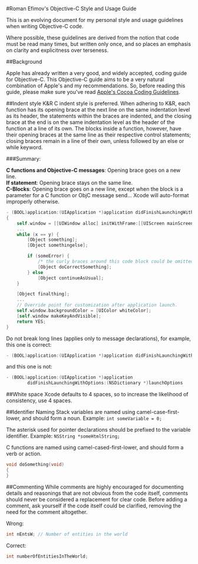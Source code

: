 #Roman Efimov's Objective-C Style and Usage Guide

This is an evolving document for my personal style and usage guidelines when writing Objective-C code.

Where possible, these guidelines are derived from the notion that code must be read many times, but written only once, and so places an emphasis on clarity and explicitness over terseness.

##Background

Apple has already written a very good, and widely accepted, coding guide for Objective-C.  This Objective-C guide aims to be a very natural combination of Apple's and my recommendations. So, before reading this guide, please make sure you've read [Apple's Cocoa Coding Guidelines](http://developer.apple.com/documentation/Cocoa/Conceptual/CodingGuidelines/index.html).

##Indent style
K&R C indent style is preferred. When adhering to K&R, each function has its opening brace at the next line on the same indentation level as its header, the statements within the braces are indented, and the closing brace at the end is on the same indentation level as the header of the function at a line of its own. The blocks inside a function, however, have their opening braces at the same line as their respective control statements; closing braces remain in a line of their own, unless followed by an else or while keyword.

###Summary:

__C functions and Objective-C messages__: Opening brace goes on a new line. <br />
__If statement__: Opening brace stays on the same line.<br />
__C-Blocks__: Opening brace goes on a new line, except when the block is a parameter for a C function or ObjC message send... Xcode will auto-format improperly otherwise.

```objective-c
- (BOOL)application:(UIApplication *)application didFinishLaunchingWithOptions:(NSDictionary *)launchOptions
{
    self.window = [[UIWindow alloc] initWithFrame:[[UIScreen mainScreen] bounds]];
    ...
    while (x == y) {
        [Object something];
        [Object somethingelse];

        if (someError) {
            /* the curly braces around this code block could be omitted */
            [Object doCorrectSomething];
        } else
            [Object continueAsUsual];
    }

    [Object finalthing];
    ...
    // Override point for customization after application launch.
    self.window.backgroundColor = [UIColor whiteColor];
    [self.window makeKeyAndVisible];
    return YES;
}
````

Do not break long lines (applies only to message declarations), for example, this one is correct:

```objective-c
- (BOOL)application:(UIApplication *)application didFinishLaunchingWithOptions:(NSDictionary *)launchOptions;
```

and this one is not: 

```objective-c
- (BOOL)application:(UIApplication *)application 
        didFinishLaunchingWithOptions:(NSDictionary *)launchOptions
```

##White space
Xcode defaults to 4 spaces, so to increase the likelihood of consistency, use 4 spaces.

##Identifier Naming
Stack variables are named using camel-case-first-lower, and should form a noun. Example: `int someVariable = 0;`

The asterisk used for pointer declarations should be prefixed to the variable identifier. Example: `NSString *someHtmlString;`

C functions are named using camel-cased-first-lower, and should form a verb or action.

```objective-c
void doSomething(void)
{
}
```

##Commenting
While comments are highly encouraged for documenting details and reasonings that are not obvious from the code itself, comments should never be considered a replacement for clear code. Before adding a comment, ask yourself if the code itself could be clarified, removing the need for the comment altogether.

Wrong:

```objective-c
int nEntsW; // Number of entities in the world
```

Correct:

```objective-c
int numberOfEntitiesInTheWorld;
```